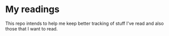 # My readings

This repo intends to help me keep better tracking of stuff I've read and also those that I want to read.